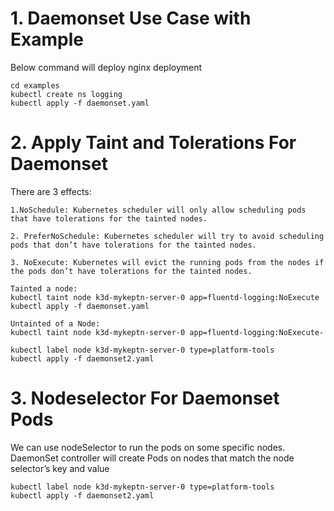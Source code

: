 # 1. Daemonset Use Case with Example

Below command will deploy nginx deployment  

    cd examples
    kubectl create ns logging
    kubectl apply -f daemonset.yaml

# 2. Apply Taint and Tolerations For Daemonset  

There are 3 effects:

    1.NoSchedule: Kubernetes scheduler will only allow scheduling pods that have tolerations for the tainted nodes.
    
    2. PreferNoSchedule: Kubernetes scheduler will try to avoid scheduling pods that don’t have tolerations for the tainted nodes.
    
    3. NoExecute: Kubernetes will evict the running pods from the nodes if the pods don’t have tolerations for the tainted nodes.

    Tainted a node:
    kubectl taint node k3d-mykeptn-server-0 app=fluentd-logging:NoExecute
    kubectl apply -f daemonset.yaml

    Untainted of a Node:
    kubectl taint node k3d-mykeptn-server-0 app=fluentd-logging:NoExecute-

    kubectl label node k3d-mykeptn-server-0 type=platform-tools
    kubectl apply -f daemonset2.yaml


# 3. Nodeselector For Daemonset Pods  

We can use nodeSelector to run the pods on some specific nodes. 
DaemonSet controller will create Pods on nodes that match the node selector’s key and value

    kubectl label node k3d-mykeptn-server-0 type=platform-tools
    kubectl apply -f daemonset2.yaml